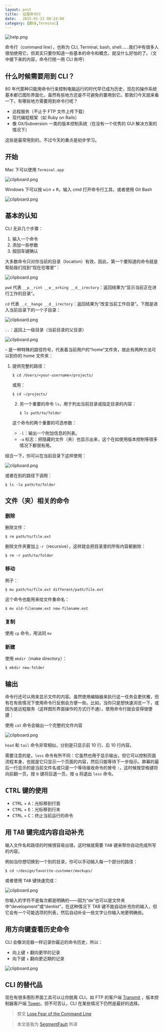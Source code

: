 ```yaml
---
layout: post
title:  征服命令行
date:   2015-01-22 08:24:00
category: [翻译,Terminal]
---
```


![help.png][1]

命令行（command line），也称为 CLI, Terminal, bash, shell……我们中有很多人很怕使用它，但其实只要你知道一些基本的命令和概念，就没什么好怕的了。（文中接下来的内容，命令行统一用 CLI 称呼）


<!--more-->

## 什么时候需要用到 CLI？

80 年代那种只能用命令行来控制电脑运行的时代早已成为历史，现在的操作系统基本都已图形界面化，虽然有些地方还是不可避免的要用到它。那我们今天就来看一下，有哪些地方需要用到命令行呢？

- 远程服务（不止于 FTP 文件上传下载）
- 现代编程框架（如 Ruby on Rails）
- 像 Git/Subversion 一类的版本控制系统（在没有一个优秀的 GUI 解决方案的情况下）

这些是最常用到的。不过今天的重点是初步学习。

## 开始

Mac 下可以使用 `Terminal.app`

![clipboard.png](/img/bVkAYc)

Windows 下可以按 <kbd>win</kbd> + <kbd>R</kbd>，输入 cmd 打开命令行工具，或者使用 Git Bash

![clipboard.png](/img/bVkAYg)

## 基本的认知

CLI 无非几个步骤：

1. 输入一个命令
2. 添加一些参数
3. 按回车键确认

大多数命令只对你当前的目录（location）有效，因此，第一个要知道的命令就是帮助我们找到“现在在哪里”：

![clipboard.png](/img/bVkBpB)

`pwd` 代表 `__p__rint __w__orking __d__irectory`：返回结果为“显示当前正在进行工作的目录”。

`cd` 代表 `__c__hange __d__irectory`：返回结果为“改变当前工作目录”。下图是进入当前目录下的一个子目录：

![clipboard.png](/img/bVkBpW)

`..`：返回上一级目录（当前目录的父目录）

![clipboard.png](/img/bVkBpY)


`~` 是一种特殊的路径符号，代表着当前用户的“home”文件夹，故此有两种方法可以到你的 home 文件夹：

 1. 提供完整的路径：

    ```
    $ cd /Users/<your-username>/projects/
    ```
   
    或用：
   
    ```
    $ cd ~/projects/
    ```

    2. 另一个重要的命令 `ls`，用于列出当前目录或指定目录的内容：
   
        ```
        $ ls path/to/folder
        ```
   
    这个命令的两个重要的可选参数：

    * `-l`：输出一个附加信息的列表。
    * `-a` 标志：把隐藏的文件（夹）也显示出来，这个在如使用版本控制等很多情况下都很有用。  

结合一下，你可以在当前目录下这样使用：

![clipboard.png](/img/bVkBqo)

或者在别的路径下调用：

    $ ls -la path/to/folder

## 文件（夹）相关的命令

### 删除

删除文件：

```
$ rm path/to/file.ext
```

删除文件夹要加上`-r`（recursive），这样就会把目录里的所有内容都删除：

```
$ rm -r path/to/folder
```

### 移动

例子：

```
$ mv path/to/file.ext different/path/file.ext
```

这个命令也能用来给文件重命名：

```
$ mv old-filename.ext new-filename.ext
```

### 复制

使用 `cp` 命令，用法同 `mv`

### 新建

使用 `mkdir`（make directory）：

```
$ mkdir new-folder
```

## 输出

命令行还可以用来显示文件的内容。虽然使用编辑器来执行这一任务会更优雅，但有在有些情况下使用命令行反倒会方便一些。比如，当你只是想快速浏览一下，或因为是远程服务（这样图形界面操作的方式行不通），使用命令行就会变得很便捷：

使用 `cat` 命令会输出一个完整的文件内容

![clipboard.png](/img/bVkBsy)

`head` 和 `tail` 命令非常相似，分别是只显示前 10 行、后 10 行内容。


需要注意的是，`less` 命令有所不同：它虽然也用于显示输出，但它可以控制页面流程本身，也就是它只显示一个页面的内容，然后只能等待下一步指示。屏幕的最后一行显示的是当前文件名或只是一个等待接收命令的冒号 `:`，这时候按空格键将向前翻一页，按 <kbd>b</kbd> 键将后退一页，按 <kbd>q</kbd> 将退出 `less` 命令。

## <kbd>CTRL</kbd> 键的使用

* <kbd>CTRL</kbd> + <kbd>A</kbd>：光标移到行首
* <kbd>CTRL</kbd> + <kbd>E</kbd>：光标移到行末
* <kbd>CTRL</kbd> + <kbd>C</kbd>：终止当前运行的命令

## 用 <kbd>TAB</kbd> 键完成内容自动补充

输入文件名和路径的时候很容易出错，这时候就需要 <kbd>TAB</kbd> 键来帮你自动完成所写的内容。

例如当你想切换到一个别的目录，你可以手动输入每一个部分的路径：

```
$ cd ~/design/favorite-customer/mockups/
```

或者使用 <kbd>TAB</kbd> 键快速完成：

![clipboard.png](/img/bVkBuy)

你输入的字符不是每次都是明确的——因为“de”也可以是文件夹中“development”或“dentist”，在这种情况下 TAB 键不能自动补充你的输入，但它会有一个可能选项的列表，然后自动补全一些文字让你输入地更明确些。

## 用方向键查看历史命令

CLI 会像浏览器一样记录你最近的命令历史，所以：

* 向上键 <kbd>↑</kbd> 翻向更早的记录
* 向下键 <kbd>↓</kbd> 翻向更近期的记录

![clipboard.png](/img/bVkBuU)

## CLI 的替代品

现在有很多图形界面工具可以让你脱离 CLI，如 FTP 的客户端 [Transmit][2] ，版本控制器客户端 [Tower][3]。但不可否认，CLI 在某些情况下仍然是最好的选择。


> 原文 [Lose Fear of the Command Line][4]

> 本文是我为 [SegmentFault][5] 所译

  [1]: /img/bVkFgM
  [2]: http://panic.com/transmit/
  [3]: http://www.git-tower.com/
  [4]: http://designmodo.com/command-line/#
  [5]: http://segmentfault.com/blog/news/1190000002505102
